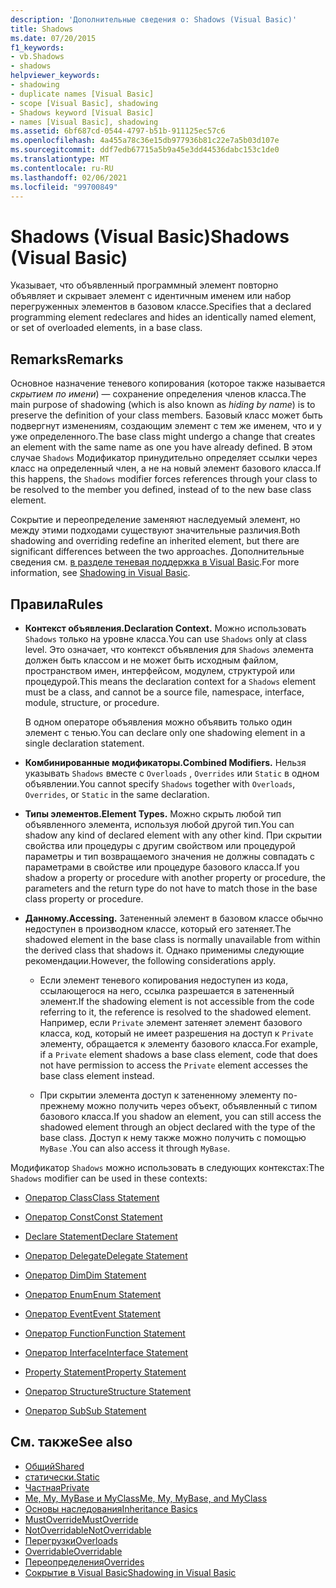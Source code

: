 ```yaml
---
description: 'Дополнительные сведения о: Shadows (Visual Basic)'
title: Shadows
ms.date: 07/20/2015
f1_keywords:
- vb.Shadows
- shadows
helpviewer_keywords:
- shadowing
- duplicate names [Visual Basic]
- scope [Visual Basic], shadowing
- Shadows keyword [Visual Basic]
- names [Visual Basic], shadowing
ms.assetid: 6bf687cd-0544-4797-b51b-911125ec57c6
ms.openlocfilehash: 4a455a78c36e15db977936b81c22e7a5b03d107e
ms.sourcegitcommit: ddf7edb67715a5b9a45e3dd44536dabc153c1de0
ms.translationtype: MT
ms.contentlocale: ru-RU
ms.lasthandoff: 02/06/2021
ms.locfileid: "99700849"
---
```

# <a name="shadows-visual-basic"></a><span data-ttu-id="5951c-103">Shadows (Visual Basic)</span><span class="sxs-lookup"><span data-stu-id="5951c-103">Shadows (Visual Basic)</span></span>

<span data-ttu-id="5951c-104">Указывает, что объявленный программный элемент повторно объявляет и скрывает элемент с идентичным именем или набор перегруженных элементов в базовом классе.</span><span class="sxs-lookup"><span data-stu-id="5951c-104">Specifies that a declared programming element redeclares and hides an identically named element, or set of overloaded elements, in a base class.</span></span>

## <a name="remarks"></a><span data-ttu-id="5951c-105">Remarks</span><span class="sxs-lookup"><span data-stu-id="5951c-105">Remarks</span></span>

<span data-ttu-id="5951c-106">Основное назначение теневого копирования (которое также называется *скрытием по имени*) — сохранение определения членов класса.</span><span class="sxs-lookup"><span data-stu-id="5951c-106">The main purpose of shadowing (which is also known as *hiding by name*) is to preserve the definition of your class members.</span></span> <span data-ttu-id="5951c-107">Базовый класс может быть подвергнут изменениям, создающим элемент с тем же именем, что и у уже определенного.</span><span class="sxs-lookup"><span data-stu-id="5951c-107">The base class might undergo a change that creates an element with the same name as one you have already defined.</span></span> <span data-ttu-id="5951c-108">В этом случае `Shadows` Модификатор принудительно определяет ссылки через класс на определенный член, а не на новый элемент базового класса.</span><span class="sxs-lookup"><span data-stu-id="5951c-108">If this happens, the `Shadows` modifier forces references through your class to be resolved to the member you defined, instead of to the new base class element.</span></span>

<span data-ttu-id="5951c-109">Сокрытие и переопределение заменяют наследуемый элемент, но между этими подходами существуют значительные различия.</span><span class="sxs-lookup"><span data-stu-id="5951c-109">Both shadowing and overriding redefine an inherited element, but there are significant differences between the two approaches.</span></span> <span data-ttu-id="5951c-110">Дополнительные сведения см. [в разделе теневая поддержка в Visual Basic](../../programming-guide/language-features/declared-elements/shadowing.md).</span><span class="sxs-lookup"><span data-stu-id="5951c-110">For more information, see [Shadowing in Visual Basic](../../programming-guide/language-features/declared-elements/shadowing.md).</span></span>

## <a name="rules"></a><span data-ttu-id="5951c-111">Правила</span><span class="sxs-lookup"><span data-stu-id="5951c-111">Rules</span></span>

- <span data-ttu-id="5951c-112">**Контекст объявления.**</span><span class="sxs-lookup"><span data-stu-id="5951c-112">**Declaration Context.**</span></span> <span data-ttu-id="5951c-113">Можно использовать `Shadows` только на уровне класса.</span><span class="sxs-lookup"><span data-stu-id="5951c-113">You can use `Shadows` only at class level.</span></span> <span data-ttu-id="5951c-114">Это означает, что контекст объявления для `Shadows` элемента должен быть классом и не может быть исходным файлом, пространством имен, интерфейсом, модулем, структурой или процедурой.</span><span class="sxs-lookup"><span data-stu-id="5951c-114">This means the declaration context for a `Shadows` element must be a class, and cannot be a source file, namespace, interface, module, structure, or procedure.</span></span>

  <span data-ttu-id="5951c-115">В одном операторе объявления можно объявить только один элемент с тенью.</span><span class="sxs-lookup"><span data-stu-id="5951c-115">You can declare only one shadowing element in a single declaration statement.</span></span>

- <span data-ttu-id="5951c-116">**Комбинированные модификаторы.**</span><span class="sxs-lookup"><span data-stu-id="5951c-116">**Combined Modifiers.**</span></span> <span data-ttu-id="5951c-117">Нельзя указывать `Shadows` вместе с `Overloads` , `Overrides` или `Static` в одном объявлении.</span><span class="sxs-lookup"><span data-stu-id="5951c-117">You cannot specify `Shadows` together with `Overloads`, `Overrides`, or `Static` in the same declaration.</span></span>

- <span data-ttu-id="5951c-118">**Типы элементов.**</span><span class="sxs-lookup"><span data-stu-id="5951c-118">**Element Types.**</span></span> <span data-ttu-id="5951c-119">Можно скрыть любой тип объявленного элемента, используя любой другой тип.</span><span class="sxs-lookup"><span data-stu-id="5951c-119">You can shadow any kind of declared element with any other kind.</span></span> <span data-ttu-id="5951c-120">При скрытии свойства или процедуры с другим свойством или процедурой параметры и тип возвращаемого значения не должны совпадать с параметрами в свойстве или процедуре базового класса.</span><span class="sxs-lookup"><span data-stu-id="5951c-120">If you shadow a property or procedure with another property or procedure, the parameters and the return type do not have to match those in the base class property or procedure.</span></span>

- <span data-ttu-id="5951c-121">**Данному.**</span><span class="sxs-lookup"><span data-stu-id="5951c-121">**Accessing.**</span></span> <span data-ttu-id="5951c-122">Затененный элемент в базовом классе обычно недоступен в производном классе, который его затеняет.</span><span class="sxs-lookup"><span data-stu-id="5951c-122">The shadowed element in the base class is normally unavailable from within the derived class that shadows it.</span></span> <span data-ttu-id="5951c-123">Однако применимы следующие рекомендации.</span><span class="sxs-lookup"><span data-stu-id="5951c-123">However, the following considerations apply.</span></span>

  - <span data-ttu-id="5951c-124">Если элемент теневого копирования недоступен из кода, ссылающегося на него, ссылка разрешается в затененный элемент.</span><span class="sxs-lookup"><span data-stu-id="5951c-124">If the shadowing element is not accessible from the code referring to it, the reference is resolved to the shadowed element.</span></span> <span data-ttu-id="5951c-125">Например, если `Private` элемент затеняет элемент базового класса, код, который не имеет разрешения на доступ к `Private` элементу, обращается к элементу базового класса.</span><span class="sxs-lookup"><span data-stu-id="5951c-125">For example, if a `Private` element shadows a base class element, code that does not have permission to access the `Private` element accesses the base class element instead.</span></span>

  - <span data-ttu-id="5951c-126">При скрытии элемента доступ к затененному элементу по-прежнему можно получить через объект, объявленный с типом базового класса.</span><span class="sxs-lookup"><span data-stu-id="5951c-126">If you shadow an element, you can still access the shadowed element through an object declared with the type of the base class.</span></span> <span data-ttu-id="5951c-127">Доступ к нему также можно получить с помощью `MyBase` .</span><span class="sxs-lookup"><span data-stu-id="5951c-127">You can also access it through `MyBase`.</span></span>

<span data-ttu-id="5951c-128">Модификатор `Shadows` можно использовать в следующих контекстах:</span><span class="sxs-lookup"><span data-stu-id="5951c-128">The `Shadows` modifier can be used in these contexts:</span></span>

- [<span data-ttu-id="5951c-129">Оператор Class</span><span class="sxs-lookup"><span data-stu-id="5951c-129">Class Statement</span></span>](../statements/class-statement.md)

- [<span data-ttu-id="5951c-130">Оператор Const</span><span class="sxs-lookup"><span data-stu-id="5951c-130">Const Statement</span></span>](../statements/const-statement.md)

- [<span data-ttu-id="5951c-131">Declare Statement</span><span class="sxs-lookup"><span data-stu-id="5951c-131">Declare Statement</span></span>](../statements/declare-statement.md)

- [<span data-ttu-id="5951c-132">Оператор Delegate</span><span class="sxs-lookup"><span data-stu-id="5951c-132">Delegate Statement</span></span>](../statements/delegate-statement.md)

- [<span data-ttu-id="5951c-133">Оператор Dim</span><span class="sxs-lookup"><span data-stu-id="5951c-133">Dim Statement</span></span>](../statements/dim-statement.md)

- [<span data-ttu-id="5951c-134">Оператор Enum</span><span class="sxs-lookup"><span data-stu-id="5951c-134">Enum Statement</span></span>](../statements/enum-statement.md)

- [<span data-ttu-id="5951c-135">Оператор Event</span><span class="sxs-lookup"><span data-stu-id="5951c-135">Event Statement</span></span>](../statements/event-statement.md)

- [<span data-ttu-id="5951c-136">Оператор Function</span><span class="sxs-lookup"><span data-stu-id="5951c-136">Function Statement</span></span>](../statements/function-statement.md)

- [<span data-ttu-id="5951c-137">Оператор Interface</span><span class="sxs-lookup"><span data-stu-id="5951c-137">Interface Statement</span></span>](../statements/interface-statement.md)

- [<span data-ttu-id="5951c-138">Property Statement</span><span class="sxs-lookup"><span data-stu-id="5951c-138">Property Statement</span></span>](../statements/property-statement.md)

- [<span data-ttu-id="5951c-139">Оператор Structure</span><span class="sxs-lookup"><span data-stu-id="5951c-139">Structure Statement</span></span>](../statements/structure-statement.md)

- [<span data-ttu-id="5951c-140">Оператор Sub</span><span class="sxs-lookup"><span data-stu-id="5951c-140">Sub Statement</span></span>](../statements/sub-statement.md)

## <a name="see-also"></a><span data-ttu-id="5951c-141">См. также</span><span class="sxs-lookup"><span data-stu-id="5951c-141">See also</span></span>

- [<span data-ttu-id="5951c-142">Общий</span><span class="sxs-lookup"><span data-stu-id="5951c-142">Shared</span></span>](shared.md)
- [<span data-ttu-id="5951c-143">статически.</span><span class="sxs-lookup"><span data-stu-id="5951c-143">Static</span></span>](static.md)
- [<span data-ttu-id="5951c-144">Частная</span><span class="sxs-lookup"><span data-stu-id="5951c-144">Private</span></span>](private.md)
- [<span data-ttu-id="5951c-145">Me, My, MyBase и MyClass</span><span class="sxs-lookup"><span data-stu-id="5951c-145">Me, My, MyBase, and MyClass</span></span>](../../programming-guide/program-structure/me-my-mybase-and-myclass.md)
- [<span data-ttu-id="5951c-146">Основы наследования</span><span class="sxs-lookup"><span data-stu-id="5951c-146">Inheritance Basics</span></span>](../../programming-guide/language-features/objects-and-classes/inheritance-basics.md)
- [<span data-ttu-id="5951c-147">MustOverride</span><span class="sxs-lookup"><span data-stu-id="5951c-147">MustOverride</span></span>](mustoverride.md)
- [<span data-ttu-id="5951c-148">NotOverridable</span><span class="sxs-lookup"><span data-stu-id="5951c-148">NotOverridable</span></span>](notoverridable.md)
- [<span data-ttu-id="5951c-149">Перегрузки</span><span class="sxs-lookup"><span data-stu-id="5951c-149">Overloads</span></span>](overloads.md)
- [<span data-ttu-id="5951c-150">Overridable</span><span class="sxs-lookup"><span data-stu-id="5951c-150">Overridable</span></span>](overridable.md)
- [<span data-ttu-id="5951c-151">Переопределения</span><span class="sxs-lookup"><span data-stu-id="5951c-151">Overrides</span></span>](overrides.md)
- [<span data-ttu-id="5951c-152">Сокрытие в Visual Basic</span><span class="sxs-lookup"><span data-stu-id="5951c-152">Shadowing in Visual Basic</span></span>](../../programming-guide/language-features/declared-elements/shadowing.md)
